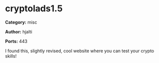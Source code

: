 # cryptolads1.5
**Category:** misc

**Author:** hjalti

**Ports:** 443

I found this, slightly revised, cool website where you can test your crypto skills!
